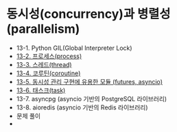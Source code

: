 # 동시성(concurrency)과 병렬성(parallelism)
- 13-1. Python GIL(Global Interpreter Lock)
- [13-2. 프로세스(process)](13_2/contents.md)
- [13-3. 스레드(thread)](13_3/contents.md)
- [13-4. 코루틴(coroutine)](13_4/contents.md)
- [13-5. 동시성 관리 구현에 유용한 모듈 (futures, asyncio)](13_5/contents.md)
- [13-6. 태스크(task)](13_6/contents.md)
- 13-7. asyncpg (asyncio 기반의 PostgreSQL 라이브러리)
- 13-8. aioredis (asyncio 기반의 Redis 라이브러리)
- 문제 풀이
- 
